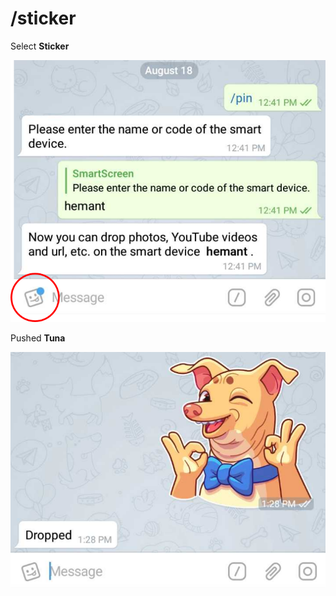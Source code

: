 # /sticker

Select **Sticker** 

![](../.gitbook/assets/st1_t%20%281%29.png)

Pushed **Tuna** 

![](../.gitbook/assets/st2_t.png)




